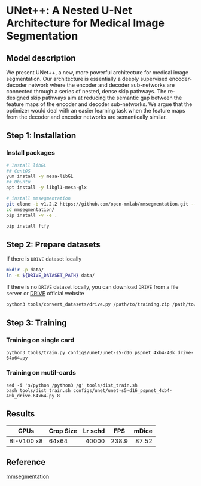 # UNet++: A Nested U-Net Architecture for Medical Image Segmentation

## Model description

We present UNet++, a new, more powerful architecture for medical image segmentation. Our architecture is essentially
a deeply supervised encoder-decoder network where the encoder and decoder sub-networks are connected through a series of nested, dense skip
pathways. The re-designed skip pathways aim at reducing the semantic
gap between the feature maps of the encoder and decoder sub-networks.
We argue that the optimizer would deal with an easier learning task when
the feature maps from the decoder and encoder networks are semantically
similar.

## Step 1: Installation

### Install packages

```bash
# Install libGL
## CentOS
yum install -y mesa-libGL
## Ubuntu
apt install -y libgl1-mesa-glx

# install mmsegmentation
git clone -b v1.2.2 https://github.com/open-mmlab/mmsegmentation.git --depth=1
cd mmsegmentation/
pip install -v -e .

pip install ftfy
```

## Step 2: Prepare datasets

If there is `DRIVE` dataset locally

```bash
mkdir -p data/
ln -s ${DRIVE_DATASET_PATH} data/
```

If there is no `DRIVE` dataset locally, you can download `DRIVE` from a file server or
[DRIVE](https://drive.grand-challenge.org/) official website 

```bash
python3 tools/convert_datasets/drive.py /path/to/training.zip /path/to/test.zip
```

## Step 3: Training
### Training on single card
```shell
python3 tools/train.py configs/unet/unet-s5-d16_pspnet_4xb4-40k_drive-64x64.py
```

### Training on mutil-cards
```shell
sed -i 's/python /python3 /g' tools/dist_train.sh
bash tools/dist_train.sh configs/unet/unet-s5-d16_pspnet_4xb4-40k_drive-64x64.py 8
```

## Results

| GPUs| Crop Size | Lr schd | FPS | mDice |
| ------ | --------- | ------: | --------  |--------------:|
|  BI-V100 x8 | 64x64  |   40000 | 238.9      | 87.52 |

## Reference
[mmsegmentation](https://github.com/open-mmlab/mmsegmentation)
